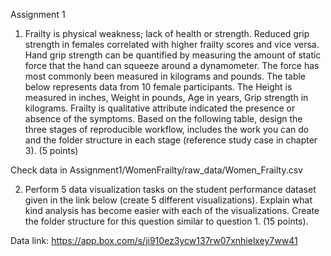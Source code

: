 Assignment 1

1) Frailty is physical weakness; lack of health or strength. Reduced grip strength in females correlated
with higher frailty scores and vice versa. Hand grip strength can be quantified by measuring the amount
of static force that the hand can squeeze around a dynamometer. The force has most commonly been
measured in kilograms and pounds. The table below represents data from 10 female participants. The
Height is measured in inches, Weight in pounds, Age in years, Grip strength in kilograms. Frailty is
qualitative attribute indicated the presence or absence of the symptoms. Based on the following table,
design the three stages of reproducible workflow, includes the work you can do and the folder structure
in each stage (reference study case in chapter 3). (5 points)

 
 Check data in Assignment1/WomenFrailty/raw_data/Women_Frailty.csv

2) Perform 5 data visualization tasks on the student performance dataset given in the link below (create
5 different visualizations). Explain what kind analysis has become easier with each of the visualizations.
Create the folder structure for this question similar to question 1. (15 points).

Data link: https://app.box.com/s/ji910ez3ycw137rw07xnhielxey7ww41

